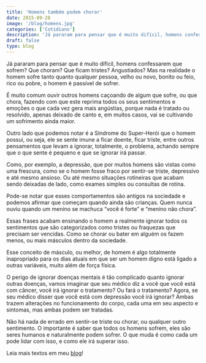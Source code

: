 ```yaml
---
title: 'Homens também podem chorar'
date: 2015-09-28
image: '/blog/homens.jpg'
categories: ['Cotidiano']
description: 'Já pararam para pensar que é muito difícil, homens confessarem que sofrem? Que choram? Que ficam tristes? Angustiados?'
draft: false
type: blog
---
```


Já pararam para pensar que é muito difícil, homens confessarem que sofrem? Que choram? Que ficam tristes? Angustiados? Mas na realidade o homem sofre tanto quanto qualquer pessoa, velho ou novo, bonito ou feio, rico ou pobre, o homem é passível de sofrer.

É muito comum ouvir outros homens caçoando de algum que sofre, ou que chora, fazendo com que este reprima todos os seus sentimentos e emoções o que cada vez gera mais angústias, porque nada é tratado ou resolvido, apenas deixado de canto e, em muitos casos, vai se cultivando um sofrimento ainda maior.

Outro lado que podemos notar é a Síndrome do Super-Herói que o homem possui, ou seja, ele se sente imune a ficar doente, ficar triste, entre outros pensamentos que levam a ignorar, totalmente, o problema, achando sempre que o que sente é pequeno e que se ignorar irá passar.

Como, por exemplo, a depressão, que por muitos homens são vistas como uma frescura, como se o homem fosse fraco por sentir-se triste, depressivo e até mesmo ansioso. Ou até mesmo situações rotineiras que acabam sendo deixadas de lado, como exames simples ou consultas de rotina.

Pode-se notar que esses comportamentos são antigos na sociedade e podemos afirmar que começam quando ainda são crianças. Quem nunca ouviu quando um menino se machuca “você é forte” e “menino não chora”.

Essas frases acabam ensinando o homem a realmente ignorar todos os sentimentos que são categorizados como tristes ou fraquezas que precisam ser vencidas. Como se chorar ou bater em alguém os fazem menos, ou mais másculos dentro da sociedade.

Esse conceito de másculo, ou melhor, de homem é algo totalmente inapropriado para os dias atuais em que ser um homem digno está ligado a outras variáveis, muito além de força física.

O perigo de ignorar doenças mentais é tão complicado quanto ignorar outras doenças, vamos imaginar que seu médico diz a você que você está com câncer, você irá ignorar o tratamento? Ou fará o tratamento? Agora, se seu médico disser que você está com depressão você irá ignorar? Ambas trazem alterações no funcionamento do corpo, cada uma em seu aspecto e sintomas, mas ambas podem ser tratadas.

Não há nada de errado em sentir-se triste ou chorar, ou qualquer outro sentimento. O importante é saber que todos os homens sofrem, eles são seres humanos e naturalmente podem sofrer. O que muda é como cada um pode lidar com isso, e como ele irá superar isso.

Leia mais textos em meu [blog](/blog/)!
